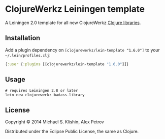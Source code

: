 # ClojureWerkz Leiningen template

A Leiningen 2.0 template for all new ClojureWerkz [Clojure libraries](http://clojurewerkz.org).


## Installation

Add a plugin dependency on `[clojurewerkz/lein-template "1.6.0"]` to
your `~/.lein/profiles.clj`:

``` clojure
{:user {:plugins [[clojurewerkz/lein-template "1.6.0"]]}
```


## Usage

    # requires Leiningen 2.0 or later
    lein new clojurewerkz badass-library


## License

Copyright © 2014 Michael S. Klishin, Alex Petrov

Distributed under the Eclipse Public License, the same as Clojure.
